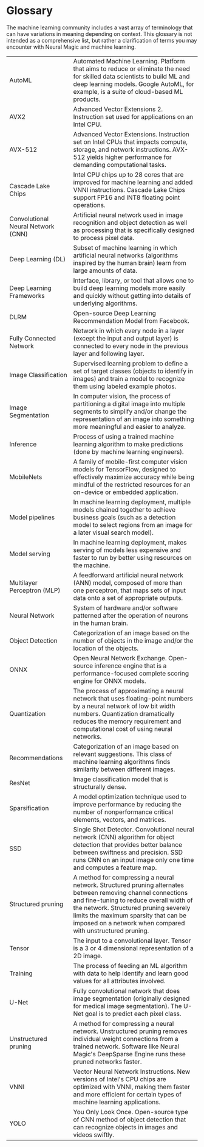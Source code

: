 <!--
Copyright (c) 2021 - present / Neuralmagic, Inc. All Rights Reserved.

Licensed under the Apache License, Version 2.0 (the "License");
you may not use this file except in compliance with the License.
You may obtain a copy of the License athttp://www.apache.org/licenses/LICENSE-2.0

Unless required by applicable law or agreed to in writing,
software distributed under the License is distributed on an "AS IS" BASIS,
WITHOUT WARRANTIES OR CONDITIONS OF ANY KIND, either express or implied.
See the License for the specific language governing permissions and
limitations under the License.
-->

# Glossary

The machine learning community includes a vast array of terminology that can have variations in meaning depending on context. This glossary is not intended as a comprehensive list, but rather a clarification of terms you may encounter with Neural Magic and machine learning.

<table>
<tr>
   <td>AutoML</td>
   <td>Automated Machine Learning. Platform that aims to reduce or eliminate the need for skilled data scientists to build ML and deep learning models. Google AutoML, for example, is a suite of cloud-based ML products.</td>
  </tr>
  <tr>
   <td>AVX2</td>
   <td>Advanced Vector Extensions 2. Instruction set used for applications on an Intel CPU.</td>
  </tr>
  <tr>
   <td>AVX-512</td>
   <td>Advanced Vector Extensions. Instruction set on Intel CPUs that impacts compute, storage, and network instructions. AVX-512 yields higher performance for demanding computational tasks.</td>
  </tr>
  <tr>
   <td>Cascade Lake Chips</td>
   <td>Intel CPU chips up to 28 cores that are improved for machine learning and added VNNI instructions. Cascade Lake Chips support FP16 and INT8 floating point operations.</td>
  </tr>
  <tr>
   <td>Convolutional Neural Network (CNN)</td>
   <td>Artificial neural network used in image recognition and object detection as well as processing that is specifically designed to process pixel data.</td>
  </tr>
  <tr>
   <td>Deep Learning (DL)</td>
   <td>Subset of machine learning in which artificial neural networks (algorithms inspired by the human brain) learn from large amounts of data.</td>
  </tr>
  <tr>
   <td>Deep Learning Frameworks</td>
   <td>Interface, library, or tool that allows one to build deep learning models more easily and quickly without getting into details of underlying algorithms.</td>
  </tr>
  <tr>
   <td>DLRM</td>
   <td>Open-source Deep Learning Recommendation Model from Facebook.</td>
  </tr>
  <tr>
   <td>Fully Connected Network</td>
   <td>Network in which every node in a layer (except the input and output layer) is connected to every node in the previous layer and following layer.</td>
  </tr>
  <tr>
   <td>Image Classification</td>
   <td>Supervised learning problem to define a set of target classes (objects to identify in images) and train a model to recognize them using labeled example photos.</td>
  </tr>
  <tr>
   <td>Image Segmentation</td>
   <td>In computer vision, the process of partitioning a digital image into multiple segments to simplify and/or change the representation of an image into something more meaningful and easier to analyze.</td>
  </tr>
  <tr>
   <td>Inference</td>
   <td>Process of using a trained machine learning algorithm to make predictions (done by machine learning engineers).</td>
  </tr>
  <tr>
   <td>MobileNets</td>
   <td>A family of mobile-first computer vision models for TensorFlow, designed to effectively maximize accuracy while being mindful of the restricted resources for an on-device or embedded application.</td>
  </tr>
  <tr>
   <td>Model pipelines</td>
   <td>In machine learning deployment, multiple models chained together to achieve business goals (such as a detection model to select regions from an image for a later visual search model).</td>
  </tr>
  <tr>
   <td>Model serving</td>
   <td>In machine learning deployment, makes serving of models less expensive and faster to run by better using resources on the machine.</td>
  </tr>
  <tr>
   <td>Multilayer Perceptron (MLP)</td>
   <td>A feedforward artificial neural network (ANN) model, composed of more than one perceptron, that maps sets of input data onto a set of appropriate outputs.</td>
  </tr>
  <tr>
   <td>Neural Network</td>
   <td>System of hardware and/or software patterned after the operation of neurons in the human brain.</td>
  </tr>
  <tr>
   <td>Object Detection</td>
   <td>Categorization of an image based on the number of objects in the image and/or the location of the objects.</td>
  </tr>
  <tr>
   <td>ONNX</td>
   <td>Open Neural Network Exchange. Open-source inference engine that is a performance-focused complete scoring engine for ONNX models.</td>
  </tr>
  <tr>
   <td>Quantization</td>
   <td>The process of approximating a neural network that uses floating-point numbers by a neural network of low bit width numbers. Quantization dramatically reduces the memory requirement and computational cost of using neural networks.</td>
  </tr>
  <tr>
   <td>Recommendations</td>
   <td>Categorization of an image based on relevant suggestions. This class of machine learning algorithms finds similarity between different images.</td>
  </tr>
  <tr>
   <td>ResNet</td>
   <td>Image classification model that is structurally dense.</td>
  </tr>
  <tr>
   <td>Sparsification</td>
   <td>A model optimization technique used to improve performance by reducing the number of nonperformance critical elements, vectors, and matrices.</td>
  </tr>
  <tr>
   <td>SSD</td>
   <td>Single Shot Detector. Convolutional neural network (CNN) algorithm for object detection that provides better balance between swiftness and precision. SSD runs CNN on an input image only one time and computes a feature map.</td>
  </tr>
  <tr>
   <td>Structured pruning</td>
   <td>A method for compressing a neural network. Structured pruning alternates between removing channel connections and fine-tuning to reduce overall width of the network. Structured pruning severely limits the maximum sparsity that can be imposed on a network when compared with unstructured pruning.</td>
  </tr>
  <tr>
   <td>Tensor</td>
   <td>The input to a convolutional layer. Tensor is a 3 or 4 dimensional representation of a 2D image.</td>
  </tr>
  <tr>
   <td>Training</td>
   <td>The process of feeding an ML algorithm with data to help identify and learn good values for all attributes involved.</td>
  </tr>
  <tr>
   <td>U-Net</td>
   <td>Fully convolutional network that does image segmentation (originally designed for medical image segmentation). The U-Net goal is to predict each pixel class.</td>
  </tr>
  <tr>
   <td>Unstructured pruning</td>
   <td>A method for compressing a neural network. Unstructured pruning removes individual weight connections from a trained network. Software like Neural Magic's DeepSparse Engine runs these pruned networks faster.</td>
  </tr>
  <tr>
   <td>VNNI</td>
   <td>Vector Neural Network Instructions. New versions of Intel's CPU chips are optimized with VNNI, making them faster and more efficient for certain types of machine learning applications.</td>
  </tr>
  <tr>
   <td>YOLO</td>
   <td>You Only Look Once. Open-source type of CNN method of object detection that can recognize objects in images and videos swiftly.</td>
  </tr>
  </table>
